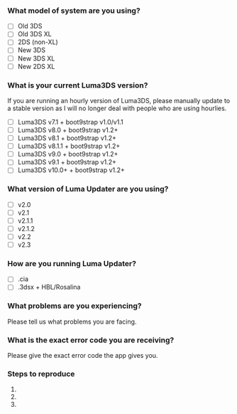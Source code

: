 <!---
##### THIS IS THE ISSUE TRACKER FOR LUMA UPDATER. For support, please go to the Luma Updater GBAtemp thread: https://gbatemp.net/threads/release-luma-updater.471739/.
##### Keep in mind that Luma Updater now only supports boot9strap and if you still have arm9loaderhax, you need to follow https://3ds.guide/a9lh-to-b9s to update to boot9strap.
##### If you want to create a request, please delete all text after this message.
-->

### What model of system are you using?
- [ ] Old 3DS
- [ ] Old 3DS XL
- [ ] 2DS (non-XL)
- [ ] New 3DS
- [ ] New 3DS XL
- [ ] New 2DS XL

### What is your current Luma3DS version?
If you are running an hourly version of Luma3DS, please manually update to a stable version as I will no longer deal with people who are using hourlies.

- [ ] Luma3DS v7.1 + boot9strap v1.0/v1.1
- [ ] Luma3DS v8.0 + boot9strap v1.2+
- [ ] Luma3DS v8.1 + boot9strap v1.2+
- [ ] Luma3DS v8.1.1 + boot9strap v1.2+
- [ ] Luma3DS v9.0 + boot9strap v1.2+
- [ ] Luma3DS v9.1 + boot9strap v1.2+
- [ ] Luma3DS v10.0+ + boot9strap v1.2+

### What version of Luma Updater are you using?
- [ ] v2.0
- [ ] v2.1
- [ ] v2.1.1
- [ ] v2.1.2
- [ ] v2.2
- [ ] v2.3

### How are you running Luma Updater?
- [ ] .cia
- [ ] .3dsx + HBL/Rosalina

### What problems are you experiencing?
Please tell us what problems you are facing.

### What is the exact error code you are receiving?
Please give the exact error code the app gives you.

### Steps to reproduce

1. 
2. 
3. 
